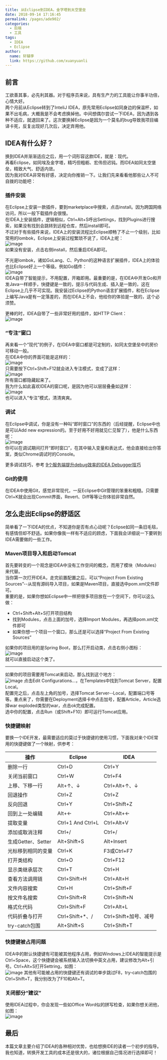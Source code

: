 ```yaml
---
title: 从Eclipse到IDEA，金字塔到太空堡垒
date: 2018-09-14 17:16:45
permalink: /pages/ade902/
categories:
  - 后端
  - 工具
tags:
  - IDEA
  - Eclipse
author: 
  name: 轩辕李
  link: https://github.com/xuanyuanli
---
```


## 前言
工欲善其事，必先利其器。对于程序员来说，具有生产力的工具能让你事半功倍，心情大好。  
两个月前从Eclipse转到了InteliJ IDEA，原先常用Eclipse如同身边的保温杯，如果不出毛病，大概我是不会考虑换掉他。中间想偶尔尝试一下IDEA，因为遇到各种不适应，就退回来了。这次要换掉Eclipse是因为一个莫名的bug导致我项目编译卡死，反复出现好几次后，决定弃用他。
<!-- more -->

## IDEA有什么好？
换到IDEA并渐渐适应之后，用一个词形容这款IDE，就是：现代。  
再看Eclipse，如同埃及金字塔，精巧但粗粝、宏伟但迟钝。而IDEA如同太空堡垒，精致大气、舒适内敛。  
因为我对IDEA非常有好感，决定向你推销一下。让我们先来看看他那些让人不可自拨的功能吧：
### 插件安装
在Eclipse上安装一款插件，要到marketplace中搜索，点击install。因为跨国网络访问，所以一般下载插件会很慢。  
在IDEA上安装插件，逻辑相似，Ctrl+Alt+S呼出Settings，找到Plugins进行搜索，如果没有找到会跳转到远程仓库，然后install即可。  
不过对于有些插件来说，IDEA上的安装流程比Eclipse顺畅了不止一个级别，比如常用的lombok，Eclipse上安装过程繁琐不说了，IDEA上呢：  
![image](https://cdn.staticaly.com/gh/xuanyuanli/Img@master/picx/image.6fhwswbrkk40.jpg)  
如果没有安装，点击右侧install，然后重启IDEA即可。 

不光是lombok，诸如GoLang、C、Python的这种语言扩展插件，IDEA上的体验也比Eclipse好上一个等级。例如Go插件：  
![image](https://cdn.staticaly.com/gh/xuanyuanli/Img@master/picx/image.57b4k8xv5zo0.jpg)  
IDEA自带了智能提示，不用配置，开箱即用。最重要的是，在IDEA中开发Go和开发Java一样顺手，快捷键是一致的，提示与代码生成、插入是一致的，这在Eclipse上几乎不可实现。我安装过Eclipse的Python语言扩展插件，和在Eclipse上编写Java是有一定落差的，而在IDEA上不会，他给你的体验是一致的，这个必须赞。

更棒的时，IDEA自带了一些非常好用的插件，如HTTP Client：  
![image](https://cdn.staticaly.com/gh/xuanyuanli/Img@master/picx/image.14567lbgonuo.jpg)

### “专注”窗口
再来看一个“现代”的例子，在IDEA中窗口都是可定制的，如同太空堡垒中的房价可移动一般。  
在IDEA中你的界面可能是这样的：  
![image](https://cdn.staticaly.com/gh/xuanyuanli/Img@master/picx/image.24yznhd8pnc0.jpg)  
只需要按下Ctrl+Shift+F12就会进入专注模式，变成了这样：  
![image](https://cdn.staticaly.com/gh/xuanyuanli/Img@master/picx/image.fzmxfdpbn00.jpg)  
所有窗口都隐藏起来了。  
我为什么如此喜欢IDEA的窗口呢，是因为他可以层层叠叠如这样：  
![image](https://cdn.staticaly.com/gh/xuanyuanli/Img@master/picx/image.1ktwg8e56b6o.jpg)  
也可以进入“专注”模式，清清爽爽。

### 调试
在Eclipse中调试，你是没有一种叫“即时窗口”的东西的（后经提醒，Eclipse中也是可以Add new expression的。至于好用不好用就见仁见智了），他是什么东西呢：  
![image](https://cdn.staticaly.com/gh/xuanyuanli/Img@master/picx/image.15mccn2ku7ds.jpg)  
你可以在调试期间打开“即时窗口”，在其中输入变量和表达式，他会直接给出你答案，类似Chrome调试时的Console。

更多调试技巧，参考 [9个服务端提升debug效率的IDEA Debugger技巧](https://mp.weixin.qq.com/s/O6Y-wGXCxGEJdfxuRRh-QA)

### Git的使用
在IDEA中使用Git，感觉非常现代，一反Eclipse中Git管理的笨重和粗糙。只需要Ctrl+K就会出现Commit界面，Revert、Diff等等让你体验非常自然。

## 怎么走出Eclipse的舒适区
简单看了一下IDEA的优点，不知道你是否有点心动呢？Eclipse如同一条旧毛毯，有感情但却不舒适。如果你像我一样有不适应的顾虑，下面我会详细说一下要转到IDEA需要做的一些工作。

### Maven项目导入和启动Tomcat
首先要转变的一个观念是IDEA中没有工作空间的概念，而用了模块（Modules）来代替。  
当你第一次打开IDEA，走完前置配置之后，可以“Project From Existing Sources”--从现有源码导入项目，如果是Maven项目，直接选中pom.xml文件即可。  
重要的是，如果你想如Eclipse中一样把很多项目放在一个空间下，你可以这么做：
- Ctrl+Shift+Alt+S打开项目结构
- 找到Modules，点击上面的加号，选择Import Modules，再选择pom.xml文件即可
- 如果你想一个项目一个窗口，那么还是可以选择“Project From Existing Sources”

如果你的项目用的是Spring Boot，那么打开启动类，点击右侧小图标：  
![image](https://cdn.staticaly.com/gh/xuanyuanli/Img@master/picx/image.1ayxsj0slw5c.jpg)  
就可以直接启动这个类了。

---

如果你的项目需要用Tomcat来启动，那么找到这个地方：  
![image](https://cdn.staticaly.com/gh/xuanyuanli/Img@master/picx/image.3due2gwd2ci0.jpg)
点击Edit Configurations...，在Templates中找到Tomcat Server，配置Local。  
配置完之后，点击左上角的加号，选择Tomcat Server--Local，配置端口号等等。重点来了，你需要在Deployment选择卡中点击加号，配置Article，Article选择war exploded类型的war，点击ok完成配置。  
选中你的配置，点击Run（或Shift+F10）即可运行Tomcat应用。

### 快捷键映射
要换一个IDE开发，最需要适应的莫过于快捷键的使用习惯，下面我对来个IDE常用的快捷键做了一个映射，供参考：

| 操作              | Eclipse           | IDEA             |
|-----------------|-------------------|------------------|
| 删除一行            | Ctrl+D            | Ctrl+Y           |
| 关闭当前窗口          | Ctrl+W            | Ctrl+F4          |
| 上移、下移一行         | Alt+↑、↓           | Ctrl+Alt+↑、↓     |
| 回退操作            | Ctrl+Z            | Ctrl+Z           |
| 反向回退            | Ctrl+Y            | Ctrl+Shift+Z     |
| 回到上一处编辑         | Alt+←             | Ctrl+Alt+←       |
| 提取变量            | Ctrl+1 And Ctrl+L | Ctrl+Alt+V       |
| 添加或取消注释         | Ctrl+/            | Ctrl+/           |
| 生成Getter、Setter | Alt+Shift+S       | Alt+Insert       |
| 光标移到相同的变量       | Ctrl+K            | F3或Ctrl+F7       |
| 打开类结构           | Ctrl+O            | Ctrl+F12         |
| 显示类继承层次         | Ctrl+T            | Ctrl+H           |
| 查看方法调用链         | Ctrl+Shift+H      | Ctrl+Alt+H       |
| 文件内容搜索          | Ctrl+H            | Ctrl+Shift+F     |
| 按文件名搜索          | Ctrl+Shift+R      | Ctrl+Shift+N     |
| 格式化代码           | Ctrl+Shift+F      | Ctrl+Alt+L       |
| 代码折叠与打开         | Ctrl+Shift+*、/    | Ctrl+Shift+加号、减号 |
| try-catch包围     | Alt+Shift+S       | Ctrl+Shift+T     |

### 快捷键被占用问题
IDEA中的默认快捷键有可能被其他程序占用，例如Windows上IDEA的智能提示是Ctrl+Space，这个快捷键会被系统输入法切换中英文占用，建议修改为Alt+引号。Ctrl+Alt+S打开Settring，如图：  
![image](https://cdn.staticaly.com/gh/xuanyuanli/Img@master/picx/image.21o8qluopqu8.jpg)
其他有可能被占用的快捷键还有调试的单步跳过F8，try-catch包围的Ctrl+Shift+T，我分别改为了F10和Alt+T。

### 关闭部分“建议”
使用IDEA过程中，你会发现一些如Office Word似的拼写检查，如果你想关闭他，如图：  
![image](https://cdn.staticaly.com/gh/xuanyuanli/Img@master/picx/image.2ivs0mtagk40.jpg)

## 最后
本篇文章主要介绍了IDEA的各种相对优势，也给想换IDE的读者一个初步的指导。  
我也知道，转换开发工具的成本还是很大的，诸位根据自己情况进行选择即可！
